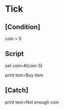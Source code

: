 # Tick

## [Condition]

coin > 5

## Script

set
  coin=#(coin-5)

print
  text=Buy item

## [Catch]

print
  text=Not enough coin


